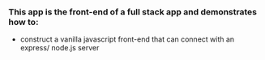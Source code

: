 ### This app is the front-end of a full stack app and demonstrates how to:

- construct a vanilla javascript front-end that can connect with an express/ node.js server

